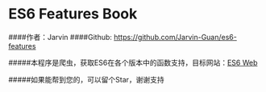 # ES6 Features Book

####作者：Jarvin
####Github: https://github.com/Jarvin-Guan/es6-features

#####本程序是爬虫，获取ES6在各个版本中的函数支持，目标网站：[ES6 Web](http://node.green/)

#####如果能帮到您的，可以留个Star，谢谢支持
